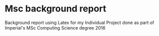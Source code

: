 # Msc background report

Background report using Latex for my Individual Project done as part of Imperial's MSc Computing Science degree 2016
